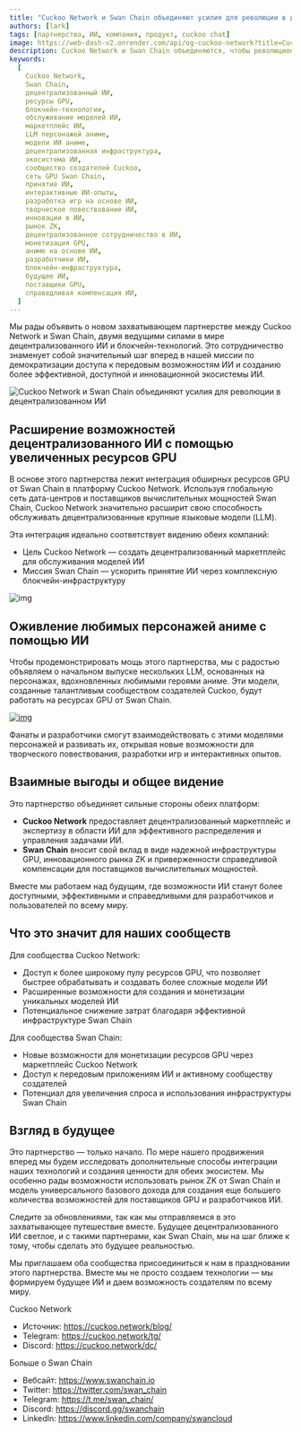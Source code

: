 ```yaml
---
title: "Cuckoo Network и Swan Chain объединяют усилия для революции в децентрализованном ИИ"
authors: [lark]
tags: [партнерство, ИИ, компания, продукт, cuckoo chat]
image: https://web-dash-v2.onrender.com/api/og-cuckoo-network?title=Cuckoo%20Network%20и%20Swan%20Chain%20объединяют%20усилия%20для%20революции%20в%20децентрализованном%20ИИ
description: Cuckoo Network и Swan Chain объединяются, чтобы революционизировать децентрализованный ИИ, интегрируя мощные ресурсы GPU в маркетплейс моделей ИИ от Cuckoo. Это сотрудничество предоставляет разработчикам и создателям ИИ расширенные возможности обработки, позволяя создавать языковые модели, вдохновленные аниме, и расширять возможности для инноваций в децентрализованном ИИ.
keywords:
  [
    Cuckoo Network,
    Swan Chain,
    децентрализованный ИИ,
    ресурсы GPU,
    блокчейн-технологии,
    обслуживание моделей ИИ,
    маркетплейс ИИ,
    LLM персонажей аниме,
    модели ИИ аниме,
    децентрализованная инфраструктура,
    экосистема ИИ,
    сообщество создателей Cuckoo,
    сеть GPU Swan Chain,
    принятие ИИ,
    интерактивные ИИ-опыты,
    разработка игр на основе ИИ,
    творческое повествование ИИ,
    инновации в ИИ,
    рынок ZK,
    децентрализованное сотрудничество в ИИ,
    монетизация GPU,
    аниме на основе ИИ,
    разработчики ИИ,
    блокчейн-инфраструктура,
    будущее ИИ,
    поставщики GPU,
    справедливая компенсация ИИ,
  ]
---
```


Мы рады объявить о новом захватывающем партнерстве между Cuckoo Network и Swan Chain, двумя ведущими силами в мире децентрализованного ИИ и блокчейн-технологий. Это сотрудничество знаменует собой значительный шаг вперед в нашей миссии по демократизации доступа к передовым возможностям ИИ и созданию более эффективной, доступной и инновационной экосистемы ИИ.

![Cuckoo Network и Swan Chain объединяют усилия для революции в децентрализованном ИИ](https://cuckoo-network.b-cdn.net/2024-10-02-cuckoo-network-and-swan-chain-join-forces-to-revolutionize-decentralized-ai.png "Cuckoo Network и Swan Chain объединяют усилия для революции в децентрализованном ИИ")

## **Расширение возможностей децентрализованного ИИ с помощью увеличенных ресурсов GPU**

В основе этого партнерства лежит интеграция обширных ресурсов GPU от Swan Chain в платформу Cuckoo Network. Используя глобальную сеть дата-центров и поставщиков вычислительных мощностей Swan Chain, Cuckoo Network значительно расширит свою способность обслуживать децентрализованные крупные языковые модели (LLM).

Эта интеграция идеально соответствует видению обеих компаний:

- Цель Cuckoo Network — создать децентрализованный маркетплейс для обслуживания моделей ИИ
- Миссия Swan Chain — ускорить принятие ИИ через комплексную блокчейн-инфраструктуру

![img](https://cuckoo-network.b-cdn.net/2024-10-02-cuckoo-network-and-swan-chain-join-forces-to-revolutionize-decentralized-ai-2.jpg)

## **Оживление любимых персонажей аниме с помощью ИИ**

Чтобы продемонстрировать мощь этого партнерства, мы с радостью объявляем о начальном выпуске нескольких LLM, основанных на персонажах, вдохновленных любимыми героями аниме. Эти модели, созданные талантливым сообществом создателей Cuckoo, будут работать на ресурсах GPU от Swan Chain.

[![img](https://cuckoo-network.b-cdn.net/cuckoo-chat-preview.webp)](https://cuckoo.network/portal/chat)

Фанаты и разработчики смогут взаимодействовать с этими моделями персонажей и развивать их, открывая новые возможности для творческого повествования, разработки игр и интерактивных опытов.

## **Взаимные выгоды и общее видение**

Это партнерство объединяет сильные стороны обеих платформ:

- **Cuckoo Network** предоставляет децентрализованный маркетплейс и экспертизу в области ИИ для эффективного распределения и управления задачами ИИ.
- **Swan Chain** вносит свой вклад в виде надежной инфраструктуры GPU, инновационного рынка ZK и приверженности справедливой компенсации для поставщиков вычислительных мощностей.

Вместе мы работаем над будущим, где возможности ИИ станут более доступными, эффективными и справедливыми для разработчиков и пользователей по всему миру.

## **Что это значит для наших сообществ**

Для сообщества Cuckoo Network:

- Доступ к более широкому пулу ресурсов GPU, что позволяет быстрее обрабатывать и создавать более сложные модели ИИ
- Расширенные возможности для создания и монетизации уникальных моделей ИИ
- Потенциальное снижение затрат благодаря эффективной инфраструктуре Swan Chain

Для сообщества Swan Chain:

- Новые возможности для монетизации ресурсов GPU через маркетплейс Cuckoo Network
- Доступ к передовым приложениям ИИ и активному сообществу создателей
- Потенциал для увеличения спроса и использования инфраструктуры Swan Chain

## **Взгляд в будущее**

Это партнерство — только начало. По мере нашего продвижения вперед мы будем исследовать дополнительные способы интеграции наших технологий и создания ценности для обеих экосистем. Мы особенно рады возможности использовать рынок ZK от Swan Chain и модель универсального базового дохода для создания еще большего количества возможностей для поставщиков GPU и разработчиков ИИ.

Следите за обновлениями, так как мы отправляемся в это захватывающее путешествие вместе. Будущее децентрализованного ИИ светлое, и с такими партнерами, как Swan Chain, мы на шаг ближе к тому, чтобы сделать это будущее реальностью.

Мы приглашаем оба сообщества присоединиться к нам в праздновании этого партнерства. Вместе мы не просто создаем технологии — мы формируем будущее ИИ и даем возможность создателям по всему миру.

Cuckoo Network

- Источник: https://cuckoo.network/blog/
- Telegram: https://cuckoo.network/tg/
- Discord: https://cuckoo.network/dc/

Больше о Swan Chain

- Вебсайт: https://www.swanchain.io
- Twitter: https://twitter.com/swan_chain
- Telegram: https://t.me/swan_chain/
- Discord: https://discord.gg/swanchain
- LinkedIn: https://www.linkedin.com/company/swancloud
